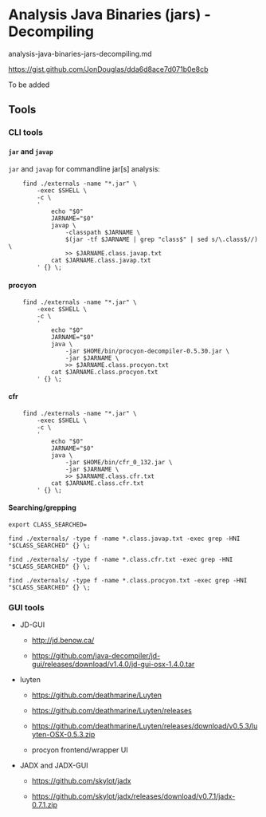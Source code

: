 # Analysis Java Binaries (jars) - Decompiling

analysis-java-binaries-jars-decompiling.md

https://gist.github.com/JonDouglas/dda6d8ace7d071b0e8cb

To be added

## Tools


### CLI tools

#### `jar` and `javap`

`jar` and `javap` for commandline jar[s] analysis:

```
    find ./externals -name "*.jar" \
	    -exec $SHELL \
        -c \
        ' 
            echo "$0"
            JARNAME="$0"
            javap \
                -classpath $JARNAME \
                $(jar -tf $JARNAME | grep "class$" | sed s/\.class$//) \
                >> $JARNAME.class.javap.txt
            cat $JARNAME.class.javap.txt
        ' {} \;
```

#### procyon

```
    find ./externals -name "*.jar" \
	    -exec $SHELL \
        -c \
        ' 
            echo "$0"
            JARNAME="$0"
            java \
                -jar $HOME/bin/procyon-decompiler-0.5.30.jar \
                -jar $JARNAME \
                >> $JARNAME.class.procyon.txt
            cat $JARNAME.class.procyon.txt
        ' {} \;
```

#### cfr

```
    find ./externals -name "*.jar" \
	    -exec $SHELL \
        -c \
        ' 
            echo "$0"
            JARNAME="$0"
            java \
                -jar $HOME/bin/cfr_0_132.jar \
                -jar $JARNAME \
                >> $JARNAME.class.cfr.txt
            cat $JARNAME.class.cfr.txt
        ' {} \;
```

#### Searching/grepping

```
export CLASS_SEARCHED=
```

```
find ./externals/ -type f -name *.class.javap.txt -exec grep -HNI "$CLASS_SEARCHED" {} \;
```

```
find ./externals/ -type f -name *.class.cfr.txt -exec grep -HNI "$CLASS_SEARCHED" {} \;
```

```
find ./externals/ -type f -name *.class.procyon.txt -exec grep -HNI "$CLASS_SEARCHED" {} \;
```


### GUI tools

*	JD-GUI

	*	http://jd.benow.ca/
	
	*	https://github.com/java-decompiler/jd-gui/releases/download/v1.4.0/jd-gui-osx-1.4.0.tar
	
*	luyten

	*	https://github.com/deathmarine/Luyten
	
	*	https://github.com/deathmarine/Luyten/releases
	
	*	https://github.com/deathmarine/Luyten/releases/download/v0.5.3/luyten-OSX-0.5.3.zip
	
    *   procyon frontend/wrapper UI

*	JADX and JADX-GUI

	*	https://github.com/skylot/jadx

	*	https://github.com/skylot/jadx/releases/download/v0.7.1/jadx-0.7.1.zip



